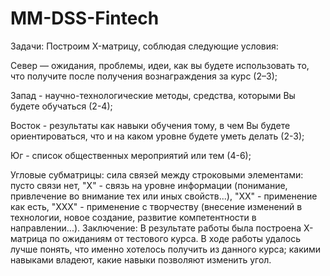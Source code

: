 # MM-DSS-Fintech

Задачи:
Построим X-матрицу, соблюдая следующие условия:

Север — ожидания, проблемы, идеи, как вы будете использовать то, что получите после получения вознаграждения за курс (2–3);

Запад - научно-технологические методы, средства, которыми Вы будете обучаться (2-4);

Восток - результаты как навыки обучения тому, в чем Вы будете ориентироваться, что и на каком уровне будете уметь делать (2-3);

Юг - список общественных мероприятий или тем (4-6);

Угловые субматрицы: сила связей между строковыми элементами: пусто связи нет, "Х" - связь на уровне информации (понимание, привлечение во внимание тех или иных свойств...), "ХХ" - применение как есть, "ХХХ" - применение с творчеству (внесение изменений в технологии, новое создание, развитие компетентности в направлении...).
Заключение:
В результате работы была построена X-матрица по ожиданиям от тестового курса. В ходе работы удалось лучше понять, что именно хотелось получить из данного курса; какими навыками владеют, какие навыки позволяют изменить угол.

